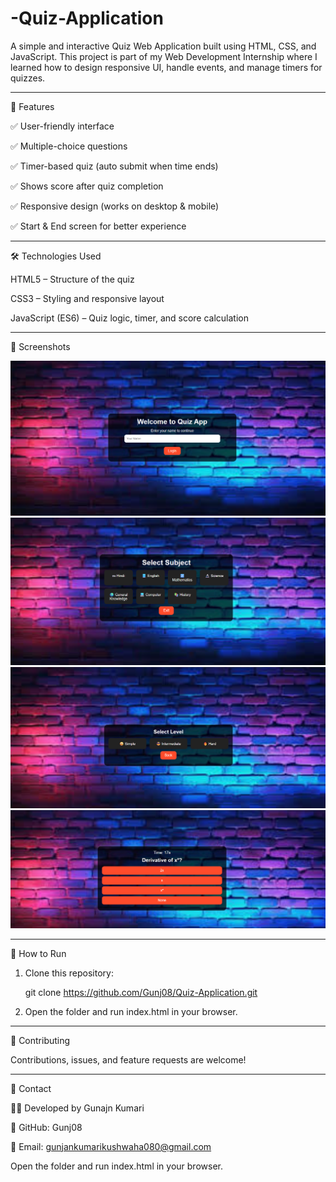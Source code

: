 # -Quiz-Application

A simple and interactive Quiz Web Application built using HTML, CSS, and JavaScript. This project is part of my Web Development Internship where I learned how to design responsive UI, handle events, and manage timers for quizzes.

---
📌 Features

✅ User-friendly interface

✅ Multiple-choice questions

✅ Timer-based quiz (auto submit when time ends)

✅ Shows score after quiz completion

✅ Responsive design (works on desktop & mobile)

✅ Start & End screen for better experience

---
🛠️ Technologies Used

HTML5 – Structure of the quiz

CSS3 – Styling and responsive layout

JavaScript (ES6) – Quiz logic, timer, and score calculation

---
📸 Screenshots

 ![Quiz Screenshot](https://github.com/Gunj08/-Quiz-Application/blob/main/Screenshot%202025-09-22%20102823.png?raw=true)
 ![Quiz Screenshot](https://github.com/Gunj08/-Quiz-Application/blob/main/Screenshot%202025-09-22%20102909.png?raw=true)
 ![Quiz Screenshot](https://github.com/Gunj08/-Quiz-Application/blob/main/Screenshot%202025-09-22%20103004.png?raw=true)
 ![Quiz Screenshot](https://github.com/Gunj08/-Quiz-Application/blob/main/Screenshot%202025-09-22%20103030.png?raw=true)

---
🚀 How to Run

1. Clone this repository:

   git clone https://github.com/Gunj08/Quiz-Application.git

2. Open the folder and run index.html in your browser.
---

🤝 Contributing

Contributions, issues, and feature requests are welcome!

---

📧 Contact

👩‍💻 Developed by Gunajn Kumari

🔗 GitHub: Gunj08

📩 Email: gunjankumarikushwaha080@gmail.com

Open the folder and run index.html in your browser.
